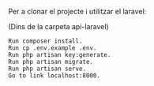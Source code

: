 Per a clonar el projecte i utilitzar el laravel:

(Dins de la carpeta api-laravel)

    Run composer install.
    Run cp .env.example .env.
    Run php artisan key:generate.
    Run php artisan migrate.
    Run php artisan serve.
    Go to link localhost:8000.